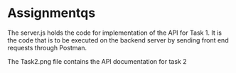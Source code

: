 # Assignmentqs

The server.js holds the code for implementation of the API for Task 1. 
It is the code that is to be executed on the backend server by sending front end requests through Postman.

The Task2.png file contains the API documentation for task 2
